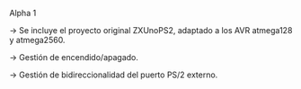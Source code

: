 Alpha 1

-> Se incluye el proyecto original ZXUnoPS2, adaptado a los AVR atmega128 y atmega2560.

-> Gestión de encendido/apagado.

-> Gestión de bidireccionalidad del puerto PS/2 externo.
